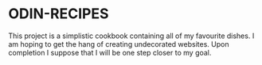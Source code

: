 # ODIN-RECIPES
This project is a simplistic cookbook containing all of my 
favourite dishes. I am hoping to get the hang of creating 
undecorated websites. Upon completion I suppose that I will
be one step closer to my goal.